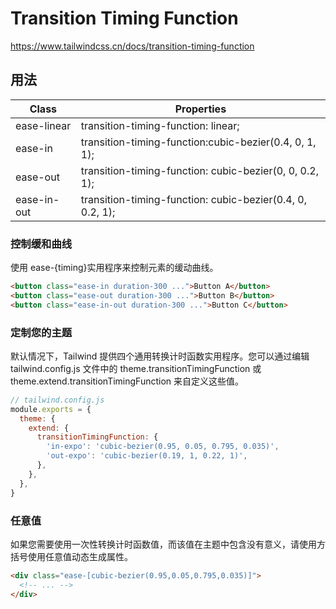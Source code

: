 # Transition Timing Function

<https://www.tailwindcss.cn/docs/transition-timing-function>

## 用法

| Class       | Properties                                                |
| ----------- | --------------------------------------------------------- |
| ease-linear | transition-timing-function: linear;                       |
| ease-in     | transition-timing-function:cubic-bezier(0.4, 0, 1, 1);    |
| ease-out    | transition-timing-function: cubic-bezier(0, 0, 0.2, 1);   |
| ease-in-out | transition-timing-function: cubic-bezier(0.4, 0, 0.2, 1); |

### 控制缓和曲线

使用 ease-{timing}实用程序来控制元素的缓动曲线。

```html
<button class="ease-in duration-300 ...">Button A</button>
<button class="ease-out duration-300 ...">Button B</button>
<button class="ease-in-out duration-300 ...">Button C</button>
```

### 定制您的主题

默认情况下，Tailwind 提供四个通用转换计时函数实用程序。您可以通过编辑 tailwind.config.js 文件中的 theme.transitionTimingFunction 或 theme.extend.transitionTimingFunction 来自定义这些值。

```js
// tailwind.config.js
module.exports = {
  theme: {
    extend: {
      transitionTimingFunction: {
        'in-expo': 'cubic-bezier(0.95, 0.05, 0.795, 0.035)',
        'out-expo': 'cubic-bezier(0.19, 1, 0.22, 1)',
      },
    },
  },
}
```

### 任意值

如果您需要使用一次性转换计时函数值，而该值在主题中包含没有意义，请使用方括号使用任意值动态生成属性。

```html
<div class="ease-[cubic-bezier(0.95,0.05,0.795,0.035)]">
  <!-- ... -->
</div>
```
